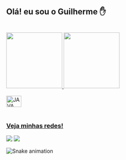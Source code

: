 ## Olá! eu sou o Guilherme :raised_hand:
 <br>
 <div>
   <a href="https://github.com/GuilhermeBrag">
   <img height="149em" src="https://github-readme-stats.vercel.app/api?username=GuilhermeBrag&show_icons=true&theme=merko&include_all_commits=true&count_private=true"/>
   <img height="149em" src="https://github-readme-stats.vercel.app/api/top-langs/?username=GuilhermeBrag&layout=compact&langs_count=6&theme=merko"/>
</div>
<div style="display: inline_block"><br>
  <img align="center" alt="JAVA" height="30" width="40" src="https://img.shields.io/badge/Java-ED8B00?style=for-the-badge&logo=java&logoColor=white">
</div> 
 <br> 
 
 ### Veja minhas redes!
<div> 
  <a href="https://www.instagram.com/guilherme.braga_/" target="_blank"><img src="https://img.shields.io/badge/-Instagram-%23E4405F?style=for-the-badge&logo=instagram&logoColor=white" target="_blank"></a>
  <a href="https://www.linkedin.com/in/guilherme-braga-065162233/" target="blank"><img src="https://img.shields.io/badge/-LinkedIn-%230077B5?style=for-the-badge&logo=linkedin&logoColor=white" target="_blank"></a> 
</div>
 
 ![Snake animation](https://github.com/GuilhermeBrag/GuilhermeBrag/blob/output/github-contribution-grid-snake.svg)
